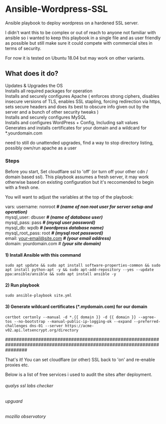# Ansible-Wordpress-SSL
Ansible playbook to deploy wordpress on a hardened SSL server.

I didn't want this to be complex or out of reach to anyone not familiar with ansible so i wanted to keep this playbook in a single file and as user friendly as possible but still make sure it could compete with commercial sites in terms of security.

For now it is tested on Ubuntu 18.04 but may work on other variants.

## What does it do?
Updates & Upgrades the OS  
Installs all required packages for operation  
Installs and securely configures Apache ( enforces strong ciphers, disables insecure versions of TLS, enables SSL stapling, forcing redirection via https, sets secure headers and does its best to obscure info given out by the server and a bunch of other security tweaks )  
Installs and securely configures MySQL  
Installs and configures WordPress + Config, Including salt values  
Generates and installs certificates for your domain and a wildcard for *.yourdomain.com

need to still do unattended upgrades, find a way to stop directory listing, possibly own/run apache as a user 
### Steps

Before you start, Set cloudflare ssl to 'off' (or turn off your other cdn / domain based ssl). This playbook assumes a fresh server, it may work otherwise based on existing configuration but it's reccomended to begin with a fresh one.

You will want to adjust the variables at the top of the playbook:

  vars:
    username: nonroot ***# (name of non root user for server setup and operation)***  
    mysql_user: dbuser ***# (name of database user)***  
    mysql_pass: pass ***# (mysql user password)***  
    mysql_db: wpdb ***# (wordpress database name)***  
    mysql_root_pass: root ***# (mysql root password)***  
    email: your-email@site.com ***# (your email address)***  
    domain: yourdomain.com # ***(your site domain)***  

#### 1) Install Ansible with this command
`sudo apt update && sudo apt install software-properties-common && sudo apt install python-apt -y && sudo apt-add-repository --yes --update ppa:ansible/ansible && sudo apt install ansible -y`

#### 2) Run playbook
`sudo ansible-playbook site.yml`

#### 3) Generate wildcard certificates (*.mydomain.com) for our domain 
`certbot certonly --manual -d *.{{ domain }} -d {{ domain }} --agree-tos --no-bootstrap --manual-public-ip-logging-ok --expand --preferred-challenges dns-01 --server https://acme-v02.api.letsencrypt.org/directory`

########################################################################################################################

That's it! You can set cloudflare (or other) SSL back to 'on' and re-enable proxies etc.

Below is a list of free services i used to audit the sites after deployment.

###### qualys ssl labs checker
###### upguard
###### mozilla observatory
